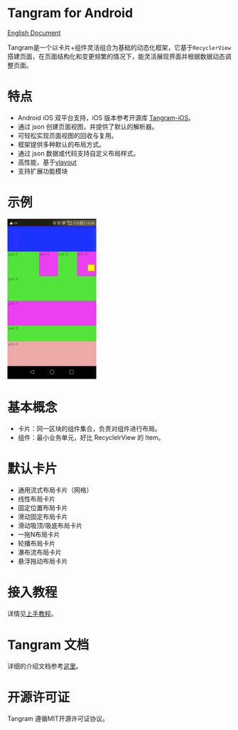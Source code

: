 # Tangram for Android

[English Document](README.md)

Tangram是一个以卡片+组件灵活组合为基础的动态化框架，它基于```RecyclerView```搭建页面，在页面结构化和变更频繁的情况下，能灵活展现界面并根据数据动态调整页面。

# 特点

- Android iOS 双平台支持，iOS 版本参考开源库 [Tangram-iOS]()。
- 通过 json 创建页面视图，并提供了默认的解析器。
- 可轻松实现页面视图的回收与复用。
- 框架提供多种默认的布局方式。
- 通过 json 数据或代码支持自定义布局样式。
- 高性能，基于[vlayout](https://github.com/alibaba/vlayout)
- 支持扩展功能模块

# 示例

![](docs/images/tangramdemo.gif)

# 基本概念
+ 卡片：同一区块的组件集合，负责对组件进行布局。
+ 组件：最小业务单元，好比 RecyclelrView 的 Item。

# 默认卡片

* 通用流式布局卡片（网格）
* 线性布局卡片
* 固定位置布局卡片
* 滑动固定布局卡片
* 滑动吸顶/吸底布局卡片
* 一拖N布局卡片
* 轮播布局卡片
* 瀑布流布局卡片
* 悬浮拖动布局卡片

# 接入教程
详情见[上手教程](docs/TUTORIAL-ch.md)。

# Tangram 文档

详细的介绍文档参考[这里]()。

# 开源许可证
Tangram 遵循MIT开源许可证协议。